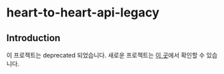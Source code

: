 # heart-to-heart-api-legacy

## Introduction
이 프로젝트는 deprecated 되었습니다. 새로운 프로젝트는 [이 곳](https://github.com/yologger/heart-to-heart-api)에서 확인할 수 있습니다.
